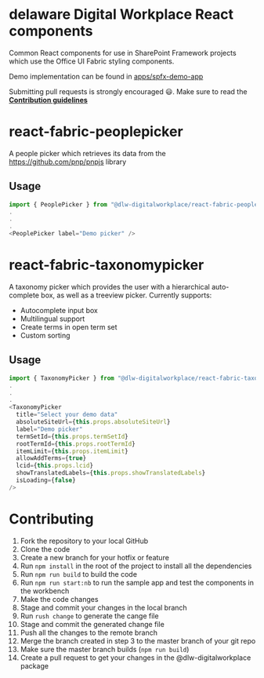 # delaware Digital Workplace React components
Common React components for use in SharePoint Framework projects which use the Office UI Fabric styling components.

Demo implementation can be found in [apps/spfx-demo-app](apps/spfx-demo-app)

Submitting pull requests is strongly encouraged 😃. Make sure to read the **[Contribution guidelines](#contributing)**

# react-fabric-peoplepicker

A people picker which retrieves its data from the https://github.com/pnp/pnpjs library

## Usage
```typescript
import { PeoplePicker } from "@dlw-digitalworkplace/react-fabric-peoplepicker";
.
.
.
<PeoplePicker label="Demo picker" />
```

#	react-fabric-taxonomypicker

A taxonomy picker which provides the user with a hierarchical auto-complete box, as well as a treeview picker.
Currently supports:
- Autocomplete input box
- Multilingual support
- Create terms in open term set
- Custom sorting

## Usage
```typescript
import { TaxonomyPicker } from "@dlw-digitalworkplace/react-fabric-taxonomypicker";
.
.
.
<TaxonomyPicker
  title="Select your demo data"
  absoluteSiteUrl={this.props.absoluteSiteUrl}
  label="Demo picker"
  termSetId={this.props.termSetId}
  rootTermId={this.props.rootTermId}
  itemLimit={this.props.itemLimit}
  allowAddTerms={true}
  lcid={this.props.lcid}
  showTranslatedLabels={this.props.showTranslatedLabels}
  isLoading={false}
/>
```

# Contributing
 1. Fork the repository to your local GitHub
 2. Clone the code
 3. Create a new branch for your hotfix or feature
 4. Run `npm install` in the root of the project to install all the dependencies
 5. Run `npm run build` to build the code
 6. Run `npm run start:nb` to run the sample app and test the components in the workbench
 7. Make the code changes
 8. Stage and commit your changes in the local branch
 9. Run `rush change` to generate the cange file
 10. Stage and commit the generated change file 
 11. Push all the changes to the remote branch
 12. Merge the branch created in step 3 to the master branch of your git repo
 13. Make sure the master branch builds (`npm run build`)
 14. Create a pull request to get your changes in the @dlw-digitalworkplace package
 
 
   
 
